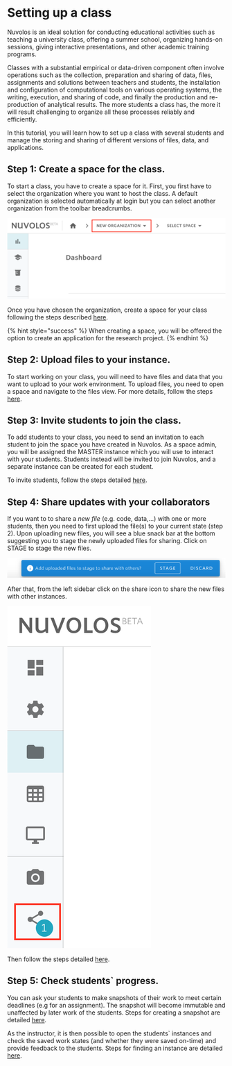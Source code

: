 # Setting up a class

Nuvolos is an ideal solution for conducting educational activities such as teaching a university class, offering a summer school, organizing hands-on sessions, giving interactive presentations, and other academic training programs.

Classes with a substantial empirical or data-driven component often involve operations such as the collection, preparation and sharing of data, files, assignments and solutions between teachers and students, the installation and configuration of computational tools on various operating systems, the writing, execution, and sharing of code, and finally the production and re-production of analytical results. The more students a class has, the more it will result challenging to organize all these processes reliably and efficiently.

In this tutorial, you will learn how to set up a class with several students and manage the storing and sharing of different versions of files, data, and applications.

## Step 1: Create a space for the class.

To start a class, you have to create a space for it. First, you first have to select the organization where you want to host the class. A default organization is selected automatically at login but you can select another organization from the toolbar breadcrumbs.

![](../../.gitbook/assets/screen-shot-2020-03-25-at-9.45.56-am.png)

Once you have chosen the organization, create a space for your class following the steps described [here](../../actions/organization-management/create-a-space.md).

{% hint style="success" %}
When creating a space, you will be offered the option to create an application for the research project.
{% endhint %}

## Step 2: Upload files to your instance.

To start working on your class, you will need to have files and data that you want to upload to your work environment. To upload files, you need to open a space and navigate to the files view. For more details, follow the steps [here](../../actions/work-with-files-in-nuvolos/upload-files-and-folders.md).

## Step 3: Invite students to join the class.

To add students to your class, you need to send an invitation to each student to join the space you have created in Nuvolos. As a space admin, you will be assigned the MASTER instance which you will use to interact with your students. Students instead will be invited to join Nuvolos, and a separate instance can be created for each student.  
  
To invite students, follow the steps detailed [here](../../actions/space-management/create-an-instance.md).

## Step 4: Share updates with your collaborators

If you want to to share a _new file_ \(e.g. code, data,...\) with one or more students, then you need to first upload the file\(s\) to your current state \(step 2\). Upon uploading new files, you will see a blue snack bar at the bottom suggesting you to stage the newly uploaded files for sharing. Click on STAGE to stage the new files. 

![](../../.gitbook/assets/screen-shot-2020-03-25-at-10.23.02-am.png)

After that, from the left sidebar click on the share icon to share the new files with other instances. 

![](../../.gitbook/assets/screen-shot-2020-03-25-at-10.23.53-am.png)

Then follow the steps detailed [here](../../actions/distribute-objects-in-nuvolos/).

## Step 5: Check students\` progress.

You can ask your students to make snapshots of their work to meet certain deadlines \(e.g for an assignment\). The snapshot will become immutable and unaffected by later work of the students. Steps for creating a snapshot are detailed [here](../../actions/instance-management/create-a-snapshot.md).

As the instructor, it is then possible to open the students\` instances and check the saved work states \(and whether they were saved on-time\) and provide feedback to the students. Steps for finding an instance are detailed [here](../../actions/find-objects-in-nuvolos/find-an-instance.md).

